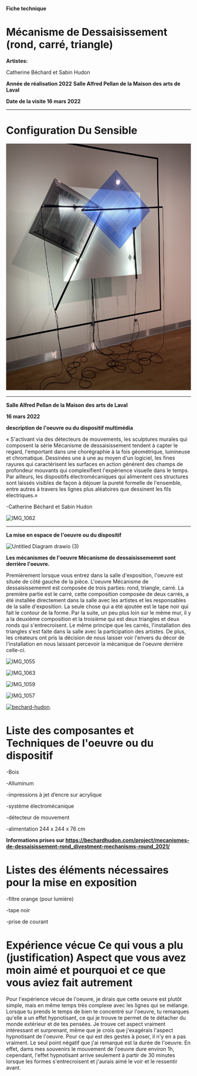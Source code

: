 **Fiche technique**

# Mécanisme de Dessaisissement (rond, carré, triangle)

**Artistes:**


Catherine Béchard et Sabin Hudon

**Année de réalisation 2022**
**Salle Alfred Pellan de la Maison des arts de Laval**


**Date de la visite 16 mars 2022**


---

# Configuration Du Sensible

![IMG_1054](images/photographies/bechar_hudon_carre.jpg)

---


**Salle Alfred Pellan de la Maison des arts de Laval**


**16 mars 2022**

**description de l'oeuvre ou du dispositif multimédia**

« S'activant via des détecteurs de mouvements, les sculptures murales qui composent la série Mécanisme de dessaisissement tendent à capter le regard, l'emportant dans une chorégraphie à la fois géométrique, lumineuse et chromatique. Dessinées une à une au moyen d'un logiciel, les fines rayures qui caractérisent les surfaces en action génèrent des champs de profondeur mouvants qui complexifient l'expérience visuelle dans le temps. Par ailleurs, les dispositifs électromécaniques qui alimentent ces structures sont laissés visibles de façon à déjouer la pureté formelle de l'ensemble, entre autres à travers les lignes plus aléatoires que dessinent les fils électriques.»


-Catherine Béchard et Sabin Hudon

![IMG_1062](https://user-images.githubusercontent.com/89647723/159140531-88192725-1106-45c6-971a-c8d410607bb2.jpg)


---


**La mise en espace de l'oeuvre ou du dispositif**

![Untitled Diagram drawio (3)](https://user-images.githubusercontent.com/89647723/159142495-0884ffc0-54d0-44ad-b68c-c64ae61ca764.png)


**Les mécanismes de l'oeuvre Mécanisme de dessaisissememnt sont derrière l'oeuvre.**

Premièrement lorsque vous entrez dans la salle d'exposition, l'oeuvre est située de côté gauche de la pièce. L'oeuvre Mécanisme de dessaisissememnt est composée de trois parties: rond, triangle, carré. La première partie est le carré, cette composition composée de deux carrés, a été installée directement dans la salle avec les artistes et les responsables de la salle d'exposition. La seule chose qui a été ajoutée est le tape noir qui fait le contour de la forme. Par la suite, un peu plus loin sur le même mur, il y a la deuxième composition et la troisième qui est deux triangles et deux ronds qui s'entrecroisent. Le même principe que les carrés, l'installation des triangles s'est faite dans la salle avec la participation des artistes. De plus, les créateurs ont pris la décision de nous laisser voir l'envers du décor de l'installation en nous laissant percevoir la mécanique de l'oeuvre derrière celle-ci.

![IMG_1055](https://user-images.githubusercontent.com/89647723/159140524-260f2238-3da1-4836-8a02-52539de49f44.jpg)

![IMG_1063](https://user-images.githubusercontent.com/89647723/159140526-02f2c44c-a9c4-45ee-9b4a-14c2c226ea9c.jpg)

![IMG_1059](https://user-images.githubusercontent.com/89647723/159140533-f64fa195-08a0-42e4-9e5b-9ad57caff8fd.jpg)

![IMG_1057](https://user-images.githubusercontent.com/89647723/159140535-b268ab9b-fd99-4acb-bb88-7cf3aa1edc77.jpg)


[![bechard-hudon](http://img.youtube.com/vi/fpgVIbUfRc4/0.jpg)](http://www.youtube.com/watch?v=fpgVIbUfRc4).

# Liste des composantes et Techniques de l'oeuvre ou du dispositif

-Bois

-Alluminum

-impressions à jet d’encre sur acrylique

-système électromécanique

-détecteur de mouvement

-alimentation 244 x 244 x 76 cm

**Informations prises sur https://bechardhudon.com/project/mecanismes-de-dessaisissement-rond_divestment-mechanisms-round_2021/**

# Listes des éléments nécessaires pour la mise en exposition 

-filtre orange (pour lumière)

-tape noir

-prise de courant


# Expérience vécue Ce qui vous a plu (justification) Aspect que vous avez moin aimé et pourquoi et ce que vous aviez fait autrement

Pour l'expérience vécue de l'oeuvre, je dirais que cette oeuvre est plutôt simple, mais en même temps très complexe avec les lignes qui se mélange. Lorsque tu prends le temps de bien te concentré sur l'oeuvre, tu remarques qu'elle a un effet hypnotisant, ce qui je trouve te permet de te détacher du monde extérieur et de tes pensées. Je trouve cet aspect vraiment intéressant et surprenant, même que je crois que j'exagérais l'aspect hypnotisant de l'oeuvre. Pour ce qui est des gestes à poser, il n'y en a pas vraiment. Le seul point négatif que j'ai remarqué est la durée de l'oeuvre. En effet, dams mes souvenirs le mouvement de l'oeuvre dure environ 1h, cependant, l'effet hypnotisant arrive seulement à partir de 30 minutes lorsque les formes s'entrecroisent et j'aurais aimé le voir et le ressentir avant.

